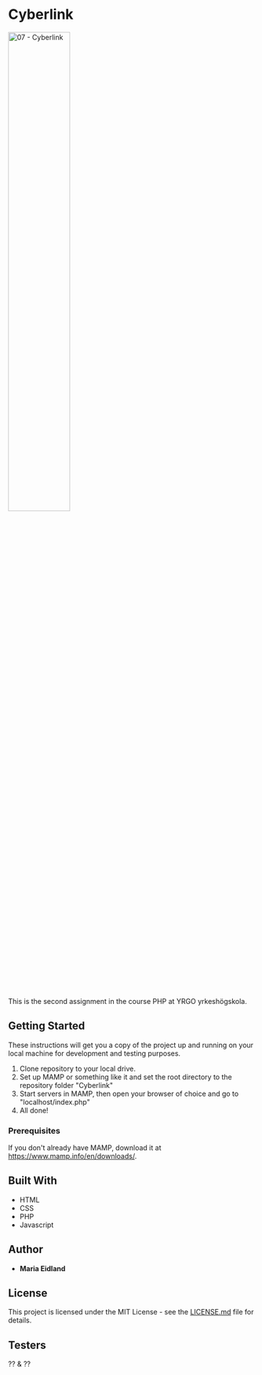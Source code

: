# Cyberlink

<img src="https://media.giphy.com/media/wpoLqr5FT1sY0/giphy.gif" alt="07 - Cyberlink" width="50%">

This is the second assignment in the course PHP at YRGO yrkeshögskola.

## Getting Started

These instructions will get you a copy of the project up and running on your local machine for development and testing purposes.
  1. Clone repository to your local drive.
  2. Set up MAMP or something like it and set the root directory to the repository folder "Cyberlink"
  3. Start servers in MAMP, then open your browser of choice and go to "localhost/index.php"
  4. All done!


### Prerequisites

If you don't already have MAMP, download it at https://www.mamp.info/en/downloads/.


## Built With

* HTML
* CSS
* PHP
* Javascript


## Author

* **Maria Eidland**


## License

This project is licensed under the MIT License - see the [LICENSE.md](LICENSE.md) file for details.

## Testers

?? & ??
